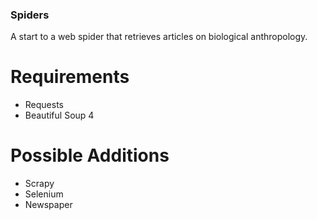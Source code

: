 ### Spiders

A start to a web spider that retrieves articles on biological anthropology.

# Requirements

* Requests
* Beautiful Soup 4

# Possible Additions

* Scrapy
* Selenium
* Newspaper